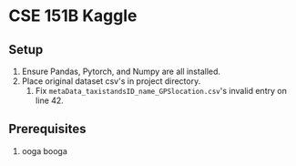 # CSE 151B Kaggle
## Setup
1. Ensure Pandas, Pytorch, and Numpy are all installed.
2. Place original dataset csv's in project directory.
    1. Fix `metaData_taxistandsID_name_GPSlocation.csv`'s invalid entry on line 42.
## Prerequisites
1. ooga booga